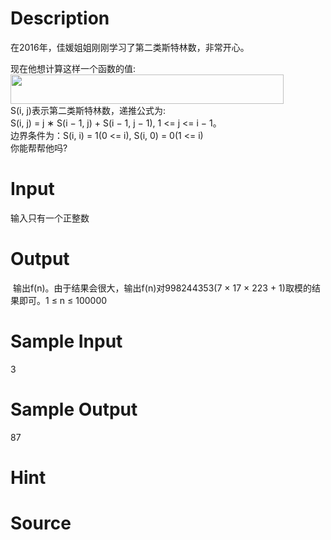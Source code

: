 
# Description

<div class="content"><p>在2016年，佳媛姐姐刚刚学习了第二类斯特林数，非常开心。</p>
<div>现在他想计算这样一个函数的值:</div>
<div><img src="/source/bzoj/4555/img/aHR0cHM6Ly9seWRzeS5jb20vSnVkZ2VPbmxpbmUvdXBsb2FkLzIwMTYwNC8xMTEoMSkucG5n.png" width="437" height="47" alt=""/></div>
<div>S(i, j)表示第二类斯特林数，递推公式为:</div>
<div>S(i, j) = j ∗ S(i − 1, j) + S(i − 1, j − 1), 1 &lt;= j &lt;= i − 1。</div>
<div>边界条件为：S(i, i) = 1(0 &lt;= i), S(i, 0) = 0(1 &lt;= i)</div>
<div>你能帮帮他吗?</div></div>

# Input

<div class="content"><p>输入只有一个正整数</p></div>

# Output

<div class="content"><p> 输出f(n)。由于结果会很大，输出f(n)对998244353(7 × 17 × 223 + 1)取模的结果即可。1 ≤ n ≤ 100000</p></div>

# Sample Input

<div class="content"><span class="sampledata">3</span></div>

# Sample Output

<div class="content"><span class="sampledata">87</span></div>

# Hint

<div class="content"><p></p></div>

# Source

<div class="content"><p><a href="problemset.php?search="></a></p></div>

